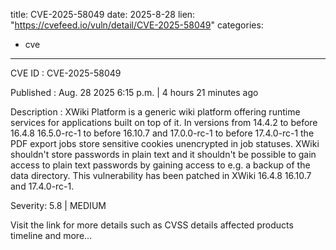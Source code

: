  
title: CVE-2025-58049
date: 2025-8-28
lien: "https://cvefeed.io/vuln/detail/CVE-2025-58049"
categories:
  - cve
---

CVE ID : CVE-2025-58049

Published :  Aug. 28
2025
6:15 p.m. | 4 hours
21 minutes ago

Description : XWiki Platform is a generic wiki platform offering runtime services for applications built on top of it. In versions from 14.4.2 to before 16.4.8
16.5.0-rc-1 to before 16.10.7
and 17.0.0-rc-1 to before 17.4.0-rc-1
the PDF export jobs store sensitive cookies unencrypted in job statuses. XWiki shouldn't store passwords in plain text
and it shouldn't be possible to gain access to plain text passwords by gaining access to
e.g.
a backup of the data directory. This vulnerability has been patched in XWiki 16.4.8
16.10.7
and 17.4.0-rc-1.

Severity: 5.8 | MEDIUM

Visit the link for more details
such as CVSS details
affected products
timeline
and more...
